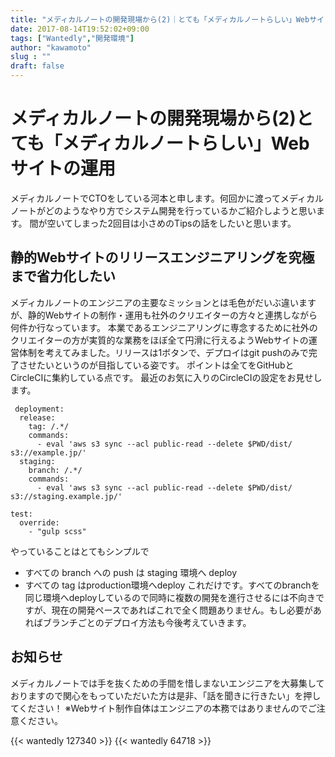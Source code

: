 ```yaml
---
title: "メディカルノートの開発現場から(2)｜とても「メディカルノートらしい」Webサイトの運用"
date: 2017-08-14T19:52:02+09:00
tags: ["Wantedly","開発環境"]
author: "kawamoto"
slug : ""
draft: false
---
```


# メディカルノートの開発現場から(2)とても「メディカルノートらしい」Webサイトの運用

メディカルノートでCTOをしている河本と申します。何回かに渡ってメディカルノートがどのようなやり方でシステム開発を行っているかご紹介しようと思います。
間が空いてしまった2回目は小さめのTipsの話をしたいと思います。

## 静的Webサイトのリリースエンジニアリングを究極まで省力化したい

メディカルノートのエンジニアの主要なミッションとは毛色がだいぶ違いますが、静的Webサイトの制作・運用も社外のクリエイターの方々と連携しながら何件か行なっています。
本業であるエンジニアリングに専念するために社外のクリエイターの方が実質的な業務をほぼ全て円滑に行えるようWebサイトの運営体制を考えてみました。リリースは1ボタンで、デプロイはgit pushのみで完了させたいというのが目指している姿です。
ポイントは全てをGitHubとCircleCIに集約している点です。
最近のお気に入りのCircleCIの設定をお見せします。

```
 deployment:
  release:
    tag: /.*/
    commands:
      - eval 'aws s3 sync --acl public-read --delete $PWD/dist/ s3://example.jp/'
  staging:
    branch: /.*/
    commands:
      - eval 'aws s3 sync --acl public-read --delete $PWD/dist/ s3://staging.example.jp/'

test:
  override:
    - "gulp scss"
```
    
やっていることはとてもシンプルで
* すべての branch への push は staging 環境へ deploy
* すべての tag はproduction環境へdeploy
これだけです。すべてのbranchを同じ環境へdeployしているので同時に複数の開発を進行させるには不向きですが、現在の開発ペースであればこれで全く問題ありません。もし必要があればブランチごとのデプロイ方法も今後考えていきます。

## お知らせ

メディカルノートでは手を抜くための手間を惜しまないエンジニアを大募集しておりますので関心をもっていただいた方は是非、「話を聞きに行きたい」を押してください！
※Webサイト制作自体はエンジニアの本務ではありませんのでご注意ください。

{{< wantedly 127340 >}}
{{< wantedly 64718 >}}